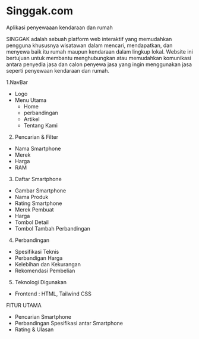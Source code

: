 # Singgak.com

Aplikasi penyewaaan kendaraan dan rumah

SINGGAK adalah sebuah platform web interaktif yang memudahkan pengguna khususnya wisatawan dalam mencari, mendapatkan, dan menyewa baik itu rumah maupun kendaraan dalam lingkup lokal. Website ini bertujuan untuk membantu menghubungkan atau memudahkan komunikasi antara penyedia jasa dan calon penyewa jasa yang ingin menggunakan jasa seperti penyewaan kendaraan dan rumah.

1.NavBar
  - Logo
  - Menu Utama
    - Home
    - perbandingan
    - Artikel
    - Tentang Kami

2. Pencarian & Filter
  - Nama Smartphone
  - Merek
  - Harga
  - RAM

3. Daftar Smartphone
  - Gambar Smartphone
  - Nama Produk
  - Rating Smartphone
  - Merek Pembuat
  - Harga
  - Tombol Detail
  - Tombol Tambah Perbandingan

4. Perbandingan
  - Spesifikasi Teknis
  - Perbandigan Harga
  - Kelebihan dan Kekurangan
  - Rekomendasi Pembelian

5. Teknologi Digunakan
  - Frontend : HTML, Tailwind CSS

FITUR UTAMA
  - Pencarian Smartphone
  - Perbandingan Spesifikasi antar Smartphone
  - Rating & Ulasan
